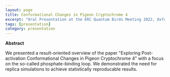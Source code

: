 ```yaml
---
layout: page
title: Conformational Changes in Pigeon Cryptochrome 4
excerpt: "Oral Presentation at the ERC Quantum Birds Meeting 2022, Oxford, United Kingdom"
tags: [presentation]
category: presentation
---
```


<b>Abstract</b><br>

We presented a result-oriented overview of the paper "Exploring Post-activation Conformational Changes in Pigeon Cryptochrome 4" with a focus on the so-called phosphate-binding loop. We demonstrated the need for replica simulations to achieve statistically reproducable results.
